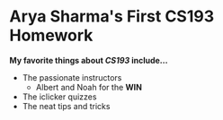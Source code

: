 # Arya Sharma's First CS193 Homework

**My favorite things about *CS193* include...**

- The passionate instructors
  - Albert and Noah for the **WIN**
- The iclicker quizzes
- The neat tips and tricks


